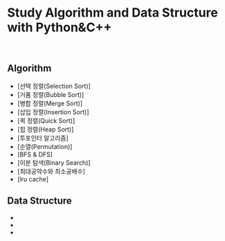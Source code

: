 # Study Algorithm and Data Structure with Python&C++

   <br>

## Algorithm

-   [선택 정렬(Selection Sort)]
-   [거품 정렬(Bubble Sort)]
-   [병합 정렬(Merge Sort)]
-   [삽입 정렬(Insertion Sort)]
-   [퀵 정렬(Quick Sort)]
-   [힙 정렬(Heap Sort)]
-   [투포인터 알고리즘]
-   [순열(Permutation)]
-   [BFS & DFS]
-   [이분 탐색(Binary Search)]
-   [최대공약수와 최소공배수]
-   [lru cache]

## Data Structure

-
-
-
